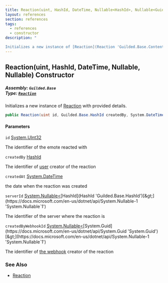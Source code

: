 ```yaml
---
title: Reaction(uint, HashId, DateTime, Nullable<HashId>, Nullable<Guid>)
layout: references
section: references
tags:
  - references
  - constructor
description: "

Initializes a new instance of [Reaction](Reaction 'Guilded.Base.Content.Reaction') with provided details."
---
```


## Reaction(uint, HashId, DateTime, Nullable<HashId>, Nullable<Guid>) Constructor
##### **Assembly:** `Guilded.Base`<br/>**Type:** [`Reaction`](Reaction 'Guilded.Base.Content.Reaction')

Initializes a new instance of [Reaction](Reaction 'Guilded.Base.Content.Reaction') with provided details.

```csharp
public Reaction(uint id, Guilded.Base.HashId createdBy, System.DateTime createdAt, System.Nullable<Guilded.Base.HashId> serverId=null, System.Nullable<Guid> createdByWebhookId=null);
```
#### Parameters

<a name='Guilded.Base.Content.Reaction.Reaction(uint,Guilded.Base.HashId,System.DateTime,System.Nullable_Guilded.Base.HashId_,System.Nullable_Guid_).id'></a>

`id` [System.UInt32](https://docs.microsoft.com/en-us/dotnet/api/System.UInt32 'System.UInt32')

The identifier of the emote reacted with

<a name='Guilded.Base.Content.Reaction.Reaction(uint,Guilded.Base.HashId,System.DateTime,System.Nullable_Guilded.Base.HashId_,System.Nullable_Guid_).createdBy'></a>

`createdBy` [HashId](HashId 'Guilded.Base.HashId')

The identifier of [user](User 'Guilded.Base.Users.User') creator of the reaction

<a name='Guilded.Base.Content.Reaction.Reaction(uint,Guilded.Base.HashId,System.DateTime,System.Nullable_Guilded.Base.HashId_,System.Nullable_Guid_).createdAt'></a>

`createdAt` [System.DateTime](https://docs.microsoft.com/en-us/dotnet/api/System.DateTime 'System.DateTime')

the date when the reaction was created

<a name='Guilded.Base.Content.Reaction.Reaction(uint,Guilded.Base.HashId,System.DateTime,System.Nullable_Guilded.Base.HashId_,System.Nullable_Guid_).serverId'></a>

`serverId` [System.Nullable&lt;](https://docs.microsoft.com/en-us/dotnet/api/System.Nullable-1 'System.Nullable`1')[HashId](HashId 'Guilded.Base.HashId')[&gt;](https://docs.microsoft.com/en-us/dotnet/api/System.Nullable-1 'System.Nullable`1')

The identifier of the server where the reaction is

<a name='Guilded.Base.Content.Reaction.Reaction(uint,Guilded.Base.HashId,System.DateTime,System.Nullable_Guilded.Base.HashId_,System.Nullable_Guid_).createdByWebhookId'></a>

`createdByWebhookId` [System.Nullable&lt;](https://docs.microsoft.com/en-us/dotnet/api/System.Nullable-1 'System.Nullable`1')[System.Guid](https://docs.microsoft.com/en-us/dotnet/api/System.Guid 'System.Guid')[&gt;](https://docs.microsoft.com/en-us/dotnet/api/System.Nullable-1 'System.Nullable`1')

The identifier of [the webhook](Webhook 'Guilded.Base.Servers.Webhook') creator of the reaction

### See Also
- [Reaction](Reaction 'Guilded.Base.Content.Reaction')